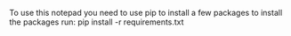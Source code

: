 To use this notepad you need to use pip to install a few packages to install the packages run: pip install -r requirements.txt
